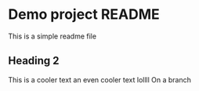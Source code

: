 # Demo project README

This is a simple readme file

## Heading 2

This is a cooler text
an even cooler text lollll
On a branch
